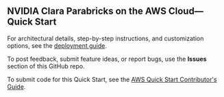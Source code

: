 ## NVIDIA Clara Parabricks on the AWS Cloud—Quick Start

For architectural details, step-by-step instructions, and customization options, see the [deployment guide](https://aws-quickstart.github.io/quickstart-nvidia-parabricks/).

To post feedback, submit feature ideas, or report bugs, use the **Issues** section of this GitHub repo. 

To submit code for this Quick Start, see the [AWS Quick Start Contributor's Guide](https://aws-quickstart.github.io/).
